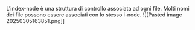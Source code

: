 L'index-node è una struttura di controllo associata ad ogni file. Molti nomi dei file possono essere associati con lo stesso i-node.
![[Pasted image 20250305163851.png]]